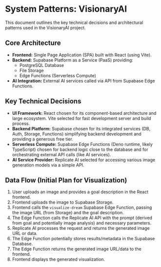# System Patterns: VisionaryAI

This document outlines the key technical decisions and architectural patterns used in the VisionaryAI project.

## Core Architecture

- **Frontend:** Single Page Application (SPA) built with React (using Vite).
- **Backend:** Supabase Platform as a Service (PaaS) providing:
    - PostgreSQL Database
    - File Storage
    - Edge Functions (Serverless Compute)
- **AI Integration:** External AI services called via API from Supabase Edge Functions.

## Key Technical Decisions

- **UI Framework:** React chosen for its component-based architecture and large ecosystem. Vite selected for fast development server and build process.
- **Backend Platform:** Supabase chosen for its integrated services (DB, Auth, Storage, Functions) simplifying backend development and providing a generous free tier.
- **Serverless Compute:** Supabase Edge Functions (Deno runtime, likely TypeScript) chosen for backend logic close to the database and for orchestrating external API calls (like AI services).
- **AI Service Provider:** Replicate AI selected for accessing various image generation models via a simple API.

## Data Flow (Initial Plan for Visualization)

1.  User uploads an image and provides a goal description in the React frontend.
2.  Frontend uploads the image to Supabase Storage.
3.  Frontend calls the `visualize-dream` Supabase Edge Function, passing the image URL (from Storage) and the goal description.
4.  The Edge Function calls the Replicate AI API with the prompt (derived from goal and potentially image analysis) and necessary parameters.
5.  Replicate AI processes the request and returns the generated image URL or data.
6.  The Edge Function potentially stores results/metadata in the Supabase Database.
7.  The Edge Function returns the generated image URL/data to the frontend.
8.  Frontend displays the generated visualization.
